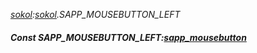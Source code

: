 _[sokol](../../modules/sokol/sokol-module.md):[sokol](../../modules/sokol/sokol-module.md).SAPP\_MOUSEBUTTON\_LEFT_
##### Const SAPP\_MOUSEBUTTON\_LEFT:[sapp_mousebutton](../../modules/sokol/sokol-sapp_mousebutton.md)
